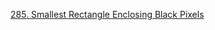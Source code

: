 [285. Smallest Rectangle Enclosing Black Pixels](https://leetcode.com/problems/smallest-rectangle-enclosing-black-pixels/)
